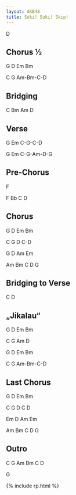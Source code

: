 ```yaml
---
layout: AKB48
title: Suki! Suki! Skip!
---
```

D

## Chorus ½
G D Em Bm

C G Am-Bm-C-D

## Bridging
C Bm Am D

## Verse
G Em C-G-C-D

G Em C-G-Am-D-G

## Pre-Chorus
F

F Bb C D

## Chorus
G D Em Bm

C G D C-D

G D Am Em

Am Bm C D G

## Bridging to Verse
C D

## „Jikalau“
G D Em Bm

C G Am D

G D Em Bm

C G Am-Bm-C-D

## Last Chorus
G D Em Bm

C G D C D

Em D Am Em

Am Bm C D G

## Outro
C G Am Bm C D

G

{% include rp.html %}
